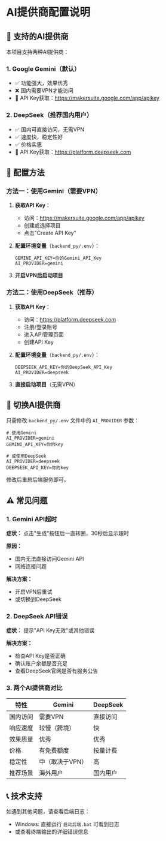 # AI提供商配置说明

## 🤖 支持的AI提供商

本项目支持两种AI提供商：

### 1. Google Gemini（默认）
- ✅ 功能强大，效果优秀
- ❌ 国内需要VPN才能访问
- 🔑 API Key获取：https://makersuite.google.com/app/apikey

### 2. DeepSeek（推荐国内用户）
- ✅ 国内可直接访问，无需VPN
- ✅ 速度快，稳定性好
- ✅ 价格实惠
- 🔑 API Key获取：https://platform.deepseek.com

## 📝 配置方法

### 方法一：使用Gemini（需要VPN）

1. **获取API Key**：
   - 访问：https://makersuite.google.com/app/apikey
   - 创建或选择项目
   - 点击"Create API Key"

2. **配置环境变量**（`backend_py/.env`）：
   ```
   GEMINI_API_KEY=你的Gemini_API_Key
   AI_PROVIDER=gemini
   ```

3. **开启VPN后启动项目**

### 方法二：使用DeepSeek（推荐）

1. **获取API Key**：
   - 访问：https://platform.deepseek.com
   - 注册/登录账号
   - 进入API管理页面
   - 创建API Key

2. **配置环境变量**（`backend_py/.env`）：
   ```
   DEEPSEEK_API_KEY=你的DeepSeek_API_Key
   AI_PROVIDER=deepseek
   ```

3. **直接启动项目**（无需VPN）

## 🔄 切换AI提供商

只需修改 `backend_py/.env` 文件中的 `AI_PROVIDER` 参数：

```env
# 使用Gemini
AI_PROVIDER=gemini
GEMINI_API_KEY=你的key

# 或使用DeepSeek
AI_PROVIDER=deepseek
DEEPSEEK_API_KEY=你的key
```

修改后重启后端服务即可。

## ⚠️ 常见问题

### 1. Gemini API超时
**症状：** 点击"生成"按钮后一直转圈，30秒后显示超时

**原因：**
- 国内无法直接访问Gemini API
- 网络连接问题

**解决方案：**
- 开启VPN后重试
- 或切换到DeepSeek

### 2. DeepSeek API错误
**症状：** 提示"API Key无效"或其他错误

**解决方案：**
- 检查API Key是否正确
- 确认账户余额是否充足
- 查看DeepSeek官网是否有服务公告

### 3. 两个AI提供商对比

| 特性 | Gemini | DeepSeek |
|------|--------|----------|
| 国内访问 | 需要VPN | 直接访问 |
| 响应速度 | 较慢（跨境） | 快 |
| 效果质量 | 优秀 | 优秀 |
| 价格 | 有免费额度 | 按量计费 |
| 稳定性 | 中（取决于VPN） | 高 |
| 推荐场景 | 海外用户 | 国内用户 |

## 📞 技术支持

如遇到其他问题，请查看后端日志：
- Windows: 直接运行 `启动后端.bat` 可看到日志
- 或查看终端输出的详细错误信息

